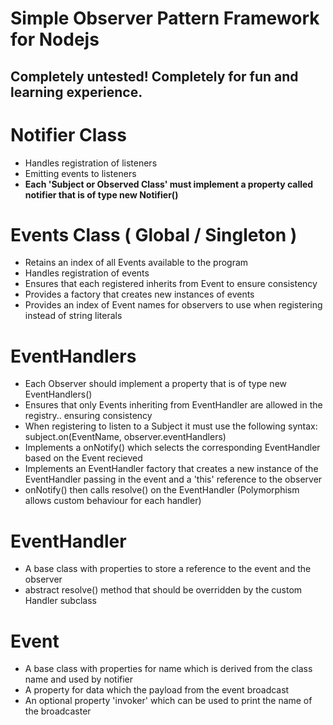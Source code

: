 # Simple Observer Pattern Framework for Nodejs
## Completely untested!  Completely for fun and learning experience.

# Notifier Class
- Handles registration of listeners
- Emitting events to listeners
- **Each 'Subject or Observed Class' must implement a property called notifier that is of type new Notifier()**

# Events Class ( Global / Singleton )
- Retains an index of all Events available to the program
- Handles registration of events
- Ensures that each registered inherits from Event to ensure consistency
- Provides a factory that creates new instances of events
- Provides an index of Event names for observers to use when registering instead of string literals

# EventHandlers
- Each Observer should implement a property that is of type new EventHandlers()
- Ensures that only Events inheriting from EventHandler are allowed in the registry.. ensuring consistency
- When registering to listen to a Subject it must use the following syntax:  subject.on(EventName, observer.eventHandlers)
- Implements a onNotify() which selects the corresponding EventHandler based on the Event recieved
- Implements an EventHandler factory that creates a new instance of the EventHandler passing in the event and a 'this' reference to the observer
- onNotify() then calls resolve() on the EventHandler (Polymorphism allows custom behaviour for each handler)

# EventHandler
- A base class with properties to store a reference to the event and the observer
- abstract resolve() method that should be overridden by the custom Handler subclass

# Event
- A base class with properties for name which is derived from the class name and used by notifier
- A property for data which the payload from the event broadcast
- An optional property 'invoker' which can be used to print the name of the broadcaster 
